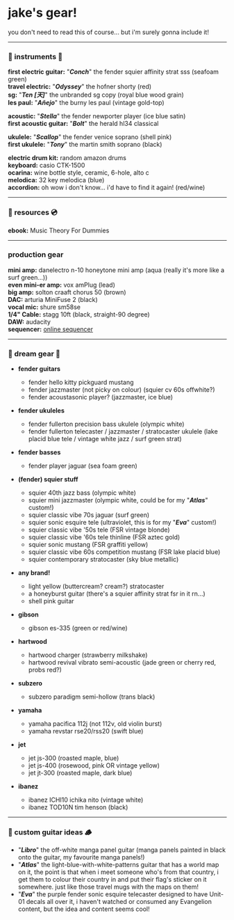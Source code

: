 # jake's gear!
you don't need to read this of course... but i'm surely gonna include it!

---

### 🎸 instruments 🎺
**first electric guitar:** "***Conch***" the fender squier affinity strat sss (seafoam green)\
**travel electric:** "***Odyssey***" the hofner shorty (red)\
**sg:** "***Ten [天]***" the unbranded sg copy (royal blue wood grain)\
**les paul:** "***Añejo***" the burny les paul (vintage gold-top)

**acoustic:** "***Stella***" the fender newporter player (ice blue satin)\
**first acoustic guitar:** "***Bolt***" the herald hl34 classical

**ukulele:** "***Scallop***" the fender venice soprano (shell pink)\
**first ukulele:** "***Tony***" the  martin smith soprano (black)

**electric drum kit:** random amazon drums\
**keyboard:** casio CTK-1500\
**ocarina:** wine bottle style, ceramic, 6-hole, alto c\
**melodica:** 32 key melodica (blue)\
**accordion:** oh wow i don't know... i'd have to find it again! (red/wine)

---

### 📖 resources 💿
**ebook:** Music Theory For Dummies

---

### production gear
**mini amp:** danelectro n-10 honeytone mini amp (aqua (really it's more like a surf green...))\
**even mini-er amp:** vox amPlug (lead)\
**big amp:** solton craaft chorus 50 (brown)\
**DAC:** arturia MiniFuse 2 (black)\
**vocal mic:** shure sm58se\
**1/4" Cable:** stagg 10ft (black, straight-90 degree)\
**DAW:** audacity\
**sequencer:** [online sequencer](https://onlinesequencer.net)

---

### 🌟 dream gear 🌌
- **fender guitars**
  - fender hello kitty pickguard mustang
  - fender jazzmaster (not picky on colour)  (squier cv 60s offwhite?)
  - fender acoustasonic player? (jazzmaster, ice blue)

- **fender ukuleles**
  - fender fullerton precision bass ukulele (olympic white)
  - fender fullerton telecaster / jazzmaster / stratocaster ukulele (lake placid blue tele / vintage white jazz / surf green strat)
 
- **fender basses**
  - fender player jaguar (sea foam green)

- **(fender) squier stuff**
  - squier 40th jazz bass (olympic white)
  - squier mini jazzmaster (olympic white, could be for my "***Atlas***" custom!)
  - squier classic vibe 70s jaguar (surf green)
  - squier sonic esquire tele (ultraviolet, this is for my "***Eva***" custom!)
  - squier classic vibe '50s tele (FSR vintage blonde)
  - squier classic vibe '60s tele thinline (FSR aztec gold)
  - squier sonic mustang (FSR graffiti yellow)
  - squier classic vibe 60s competition mustang (FSR lake placid blue)
  - squier contemporary stratocaster (sky blue metallic)

- **any brand!**
  - light yellow (buttercream? cream?) stratocaster
  - a honeyburst guitar (there's a squier affinity strat fsr in it rn...)
  - shell pink guitar

- **gibson**
  - gibson es-335 (green or red/wine)

- **hartwood**
  - hartwood charger (strawberry milkshake)
  - hartwood revival vibrato semi-acoustic (jade green or cherry red, probs red?)

- **subzero**
  - subzero paradigm semi-hollow (trans black)

- **yamaha**
  - yamaha pacifica 112j (not 112v, old violin burst)
  - yamaha revstar rse20/rss20 (swift blue)

- **jet**
  - jet js-300 (roasted maple, blue)
  - jet js-400 (rosewood, pink OR vintage yellow)
  - jet jt-300 (roasted maple, dark blue)

- **ibanez**
  - ibanez ICHI10 ichika nito (vintage white)
  - ibanez TOD10N tim henson (black)

---

### 🎨 custom guitar ideas 🪵
- "***Libro***" the off-white manga panel guitar (manga panels painted in black onto the guitar, my favourite manga panels!)
- "***Atlas***" the light-blue-with-white-patterns guitar that has a world map on it, the point is that when i meet someone who's from that country, i get them to colour their country in and put their flag's sticker on it somewhere. just like those travel mugs with the maps on them!
- "***Eva***" the purple fender sonic esquire telecaster designed to have Unit-01 decals all over it, i haven't watched or consumed any Evangelion content, but the idea and content seems cool!
